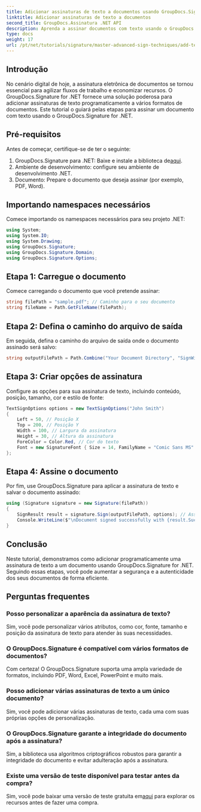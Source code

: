 ```yaml
---
title: Adicionar assinaturas de texto a documentos usando GroupDocs.Signature
linktitle: Adicionar assinaturas de texto a documentos
second_title: GroupDocs.Assinatura .NET API
description: Aprenda a assinar documentos com texto usando o GroupDocs.Signature for .NET. Guia passo a passo para adicionar assinaturas de texto programaticamente.
type: docs
weight: 17
url: /pt/net/tutorials/signature/master-advanced-sign-techniques/add-text-signatures-to-documents/
---
```

## Introdução

No cenário digital de hoje, a assinatura eletrônica de documentos se tornou essencial para agilizar fluxos de trabalho e economizar recursos. O GroupDocs.Signature for .NET fornece uma solução poderosa para adicionar assinaturas de texto programaticamente a vários formatos de documentos. Este tutorial o guiará pelas etapas para assinar um documento com texto usando o GroupDocs.Signature for .NET.

## Pré-requisitos

Antes de começar, certifique-se de ter o seguinte:

1.  GroupDocs.Signature para .NET: Baixe e instale a biblioteca de[aqui](https://releases.groupdocs.com/signature/net/).
2. Ambiente de desenvolvimento: configure seu ambiente de desenvolvimento .NET.
3. Documento: Prepare o documento que deseja assinar (por exemplo, PDF, Word).

## Importando namespaces necessários

Comece importando os namespaces necessários para seu projeto .NET:

```csharp
using System;
using System.IO;
using System.Drawing;
using GroupDocs.Signature;
using GroupDocs.Signature.Domain;
using GroupDocs.Signature.Options;
```

## Etapa 1: Carregue o documento

Comece carregando o documento que você pretende assinar:

```csharp
string filePath = "sample.pdf"; // Caminho para o seu documento
string fileName = Path.GetFileName(filePath);
```

## Etapa 2: Defina o caminho do arquivo de saída

Em seguida, defina o caminho do arquivo de saída onde o documento assinado será salvo:

```csharp
string outputFilePath = Path.Combine("Your Document Directory", "SignWithText", fileName);
```

## Etapa 3: Criar opções de assinatura

Configure as opções para sua assinatura de texto, incluindo conteúdo, posição, tamanho, cor e estilo de fonte:

```csharp
TextSignOptions options = new TextSignOptions("John Smith")
{
    Left = 50, // Posição X
    Top = 200, // Posição Y
    Width = 100, // Largura da assinatura
    Height = 30, // Altura da assinatura
    ForeColor = Color.Red, // Cor do texto
    Font = new SignatureFont { Size = 14, FamilyName = "Comic Sans MS" } // Configurações de fonte
};
```

## Etapa 4: Assine o documento

Por fim, use GroupDocs.Signature para aplicar a assinatura de texto e salvar o documento assinado:

```csharp
using (Signature signature = new Signature(filePath))
{
    SignResult result = signature.Sign(outputFilePath, options); // Assine o documento
    Console.WriteLine($"\nDocument signed successfully with {result.Succeeded.Count} signature(s).\nFile saved at {outputFilePath}.");
}
```

## Conclusão

Neste tutorial, demonstramos como adicionar programaticamente uma assinatura de texto a um documento usando GroupDocs.Signature for .NET. Seguindo essas etapas, você pode aumentar a segurança e a autenticidade dos seus documentos de forma eficiente.

## Perguntas frequentes

### Posso personalizar a aparência da assinatura de texto?
Sim, você pode personalizar vários atributos, como cor, fonte, tamanho e posição da assinatura de texto para atender às suas necessidades.

### O GroupDocs.Signature é compatível com vários formatos de documentos?
Com certeza! O GroupDocs.Signature suporta uma ampla variedade de formatos, incluindo PDF, Word, Excel, PowerPoint e muito mais.

### Posso adicionar várias assinaturas de texto a um único documento?
Sim, você pode adicionar várias assinaturas de texto, cada uma com suas próprias opções de personalização.

### O GroupDocs.Signature garante a integridade do documento após a assinatura?
Sim, a biblioteca usa algoritmos criptográficos robustos para garantir a integridade do documento e evitar adulteração após a assinatura.

### Existe uma versão de teste disponível para testar antes da compra?
 Sim, você pode baixar uma versão de teste gratuita em[aqui](https://releases.groupdocs.com/) para explorar os recursos antes de fazer uma compra.